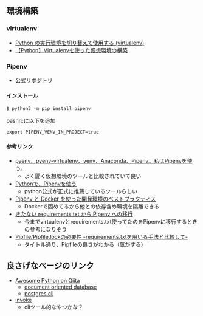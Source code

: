 ## 環境構築
### virtualenv
  - [Python の実行環境を切り替えて使用する (virtualenv)](https://maku77.github.io/python/env/virtualenv.html)
  - [【Python】Virtualenvを使った仮想環境の構築](https://hibiki-press.tech/learn_prog/python/virtualenv/4545)

### Pipenv
  - [公式リポジトリ](https://github.com/pypa/pipenv)
#### インストール

```
$ python3 -m pip install pipenv
```
bashrcに以下を追加

```
export PIPENV_VENV_IN_PROJECT=true
```
#### 参考リンク
  - [pyenv、pyenv-virtualenv、venv、Anaconda、Pipenv。私はPipenvを使う。](https://qiita.com/KRiver1/items/c1788e616b77a9bad4dd)
    - よく聞く仮想環境のツールと比較されていて良い
  - [Pythonで、Pipenvを使う](https://narito.ninja/blog/detail/58/)
    - python公式が正式に推薦しているツールらしい
  - [Pipenv と Docker を使った開発環境のベストプラクティス](https://qiita.com/kawasin73/items/3e58fc8a14af66ab7204)
    - Dockerで固めてるから他との依存含め環境を隔離できる
  - [きたない requirements.txt から Pipenv への移行](https://www.kabuku.co.jp/developers/python-pipenv-graph)
    - 今までvirtualenvとrequirements.txt使ってたのをPipenvに移行するときの参考になりそう
  - [Pipfile/Pipfile.lockの必要性 -requirements.txtを用いる手法と比較して-](https://qiita.com/miyashiiii/items/92e6f745a940c4df2ddd)
    - タイトル通り、Pipfileの良さがわかる（気がする）

## 良さげなページのリンク
  - [Awesome Python on Qiita](https://qiita.com/hatai/items/34c91d4ee0b54bd7cb8b)
    - [document oriented database](https://github.com/msiemens/tinydb)
    - [postgres cli](https://github.com/dbcli/pgcli)
  - [invoke](https://github.com/pyinvoke/invoke)
    - cliツール的なやつかな？
